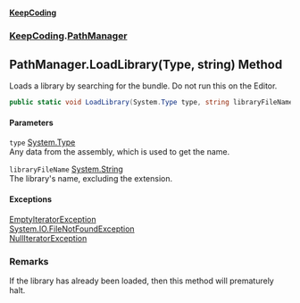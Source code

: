 #### [KeepCoding](index.md 'index')
### [KeepCoding](KeepCoding.md 'KeepCoding').[PathManager](KeepCoding_PathManager.md 'KeepCoding.PathManager')
## PathManager.LoadLibrary(Type, string) Method
Loads a library by searching for the bundle. Do not run this on the Editor.  
```csharp
public static void LoadLibrary(System.Type type, string libraryFileName);
```
#### Parameters
<a name='KeepCoding_PathManager_LoadLibrary(System_Type_string)_type'></a>
`type` [System.Type](https://docs.microsoft.com/en-us/dotnet/api/System.Type 'System.Type')  
Any data from the assembly, which is used to get the name.
  
<a name='KeepCoding_PathManager_LoadLibrary(System_Type_string)_libraryFileName'></a>
`libraryFileName` [System.String](https://docs.microsoft.com/en-us/dotnet/api/System.String 'System.String')  
The library's name, excluding the extension.
  
#### Exceptions
[EmptyIteratorException](https://docs.microsoft.com/en-us/dotnet/api/EmptyIteratorException 'EmptyIteratorException')  
[System.IO.FileNotFoundException](https://docs.microsoft.com/en-us/dotnet/api/System.IO.FileNotFoundException 'System.IO.FileNotFoundException')  
[NullIteratorException](https://docs.microsoft.com/en-us/dotnet/api/NullIteratorException 'NullIteratorException')  
### Remarks
If the library has already been loaded, then this method will prematurely halt.  
